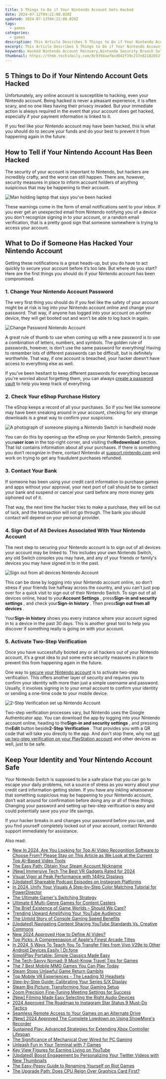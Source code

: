```yaml
---
title: 5 Things to Do if Your Nintendo Account Gets Hacked
date: 2024-07-12T04:22:08.020Z
updated: 2024-07-13T04:22:08.020Z
tags:
  - games
categories:
  - games
description: This Article Describes 5 Things to Do if Your Nintendo Account Gets Hacked
excerpt: This Article Describes 5 Things to Do if Your Nintendo Account Gets Hacked
keywords: Hacked Nintendo Account Recovery,Nintendo Security Breach Solutions,Preventing Nintendo Account Hacks,Step-by-Step Nintendo Hacked Guide,Nintendo Account Fraud Prevention Tips,Reporting a Hacked Nintendo Profile,Securing Your Gaming Account Online
thumbnail: https://thmb.techidaily.com/8c939daafbcd042f39c237e82182653fc156f3f064bef6cc6988deae36a1c0c9.jpg
---
```


## 5 Things to Do if Your Nintendo Account Gets Hacked

 Unfortunately, any online account is susceptible to hacking, even your Nintendo account. Being hacked is never a pleasant experience, it is often scary, and no one likes having their privacy invaded. But your immediate action is always required in the event that your account does get hacked, especially if your payment information is linked to it.

 If you feel like your Nintendo account may have been hacked, this is what you should do to secure your funds and do your best to prevent it from happening again in the future.

## How to Tell if Your Nintendo Account Has Been Hacked

 The security of your account is important to Nintendo, but hackers are incredibly crafty, and the worst can still happen. There are, however, security measures in place to inform account holders of anything suspicious that may be happening to their account.

![Man holding laptop that says you've been hacked](https://static1.makeuseofimages.com/wordpress/wp-content/uploads/2023/01/hacker.jpg)

 These warnings come in the form of email notifications sent to your inbox. If you ever get an unexpected email from Nintendo notifying you of a device you don't recognize signing in to your account, or a random email verification, that is a pretty good sign that someone somewhere is trying to access your account.

## What to Do if Someone Has Hacked Your Nintendo Account

 Getting these notifications is a great heads-up, but you do have to act quickly to secure your account before it’s too late. But where do you start? Here are the first things you should do if your Nintendo account has been compromised.

### 1\. Change Your Nintendo Account Password

 The very first thing you should do if you feel like the safety of your account might be at risk is log into your Nintendo account online and change your password. That way, if anyone has logged into your account on another device, they will get booted out and won't be able to log back in again.

![Change Password Nintendo Account](https://static1.makeuseofimages.com/wordpress/wp-content/uploads/2023/07/change-password-nintendo-account.jpg)

 A great rule of thumb to use when coming up with a new password is to use a combination of letters, numbers, and symbols. The golden rule of passwords, however, is don’t use the same password for everything! Having to remember lots of different passwords can be difficult, but is definitely worthwhile. That way, if one account is breached, your hacker doesn’t have access to everything else as well.

 If you've been hesitant to keep different passwords for everything because you're worried about forgetting them, you can always [create a password vault](https://www.makeuseof.com/what-is-password-vault/) to help you keep track of everything.

### 2\. Check Your eShop Purchase History

 The eShop keeps a record of all your purchases. So if you feel like someone may have been sneaking around in your account, checking for any strange downloads is a great way to confirm your suspicions.

![A photograph of someone playing a Nintendo Switch in handheld mode](https://static1.makeuseofimages.com/wordpress/wp-content/uploads/2023/07/alternative-feature-1.jpg)

 You can do this by opening up the eShop on your Nintendo Switch, pressing your**user icon** in the top-right corner, and visiting the**Redownload** section. That list contains information about all your purchases. If there is something you don’t recognize in there, contact Nintendo at [support.nintendo.com](https://en-americas-support.nintendo.com/app/contact) and work on trying to get any fraudulent purchases refunded.

### 3\. Contact Your Bank

 If someone has been using your credit card information to purchase games and apps without your approval, your next port of call should be to contact your bank and suspend or cancel your card before any more money gets siphoned out of it.

 That way, the next time the hacker tries to make a purchase, they will be out of luck, and the transaction will not go through. The bank you should contact will depend on your personal provider.

### 4\. Sign Out of All Devices Associated With Your Nintendo Account

 The next step to securing your Nintendo account is to sign out of all devices your account may be linked to. This includes your own Nintendo Switch, any old Switch consoles you may have, and any of your friends or family's devices you may have signed in to in the past.

![Sign out from all devices Nintendo Account](https://static1.makeuseofimages.com/wordpress/wp-content/uploads/2023/07/sign-out-from-all-devices-nintendo-account.jpg)

 This can be done by logging into your Nintendo account online, so don’t stress if your friends live halfway across the country, and you can't just pop over for a quick visit to sign out of their Nintendo Switch. To sign out of all devices online, head to your**Account Settings** , press**Sign-in and security settings** , and check your**Sign-in history** . Then press**Sign out from all devices** .

 Your**Sign-in history** shows you every instance where your account signed in to a device in the past 30 days. This is another great tool to help you discover if something really is going on with your account.

### 5\. Activate Two-Step Verification

 Once you have successfully booted any or all hackers out of your Nintendo account, it’s a great idea to put some extra security measures in place to prevent this from happening again in the future.

 One way to [secure your Nintendo account](https://www.makeuseof.com/tag/how-to-secure-nintendo-account/) is to activate two-step verification. This offers another layer of security and requires you to confirm your identity with more than just a simple username and password. Usually, it involves signing in to your email account to confirm your identity or sending a one-time code to your mobile device.

![2-Step Verification set up Nintendo Account](https://static1.makeuseofimages.com/wordpress/wp-content/uploads/2023/07/2-step-verification-set-up-nintendo-account.jpg)

 Two-step verification processes vary, but Nintendo uses the Google Authenticator app. You can download the app by logging into your Nintendo account online, heading to the**Sign-in and security settings** , and pressing the**Edit** button beside**2-Step Verification** . That provides you with a QR code that will take you directly to the app. And don't stop there, why not [set up two-step verification on your PlayStation account](https://www.makeuseof.com/how-to-set-up-two-step-verification-on-psn/) and other devices as well, just to be safe.

## Keep Your Identity and Your Nintendo Account Safe

 Your Nintendo Switch is supposed to be a safe place that you can go to escape your daily problems, not a source of stress as you worry about your credit card information getting stolen. If you have any inkling whatsoever that something suspicious may be happening to your Nintendo account, don’t wait around for confirmation before doing any or all of these things. Changing your password and setting up two-step verification is easy and could potentially save you your life savings.

 If your hacker breaks in and changes your password before you can, and you find yourself completely locked out of your account, contact Nintendo support immediately for assistance.


<ins class="adsbygoogle"
     style="display:block"
     data-ad-format="autorelaxed"
     data-ad-client="ca-pub-7571918770474297"
     data-ad-slot="1223367746"></ins>



<ins class="adsbygoogle"
     style="display:block"
     data-ad-client="ca-pub-7571918770474297"
     data-ad-slot="8358498916"
     data-ad-format="auto"
     data-full-width-responsive="true"></ins>



<span class="atpl-alsoreadstyle">Also read:</span>
<div><ul>
<li><a href="https://ai-video-editing.techidaily.com/new-in-2024-are-you-looking-for-top-ai-video-recognition-software-to-choose-from-please-stay-on-this-article-as-we-look-at-the-current-top-ai-based-video-to/"><u>New In 2024, Are You Looking for Top AI Video Recognition Software to Choose From? Please Stay on This Article as We Look at the Current Top AI-Based Video Tools</u></a></li>
<li><a href="https://games-able.techidaily.com/the-easy-path-obtain-your-steam-account-nickname/"><u>The Easy Path: Obtain Your Steam Account Nickname</u></a></li>
<li><a href="https://fox-http.techidaily.com/new-immersive-tech-the-best-vr-gadgets-rated-for-2024/"><u>[New] Immersive Tech  The Best VR Gadgets Rated for 2024</u></a></li>
<li><a href="https://games-able.techidaily.com/visual-vigor-at-peak-performance-with-144hz-displays/"><u>Visual Vigor at Peak Performance with 144Hz Displays</u></a></li>
<li><a href="https://extra-support.techidaily.com/updated-shareable-podcast-episodes-on-instagram-platforms/"><u>[Updated] Shareable Podcast Episodes on Instagram Platforms</u></a></li>
<li><a href="https://video-content-creator.techidaily.com/in-2024-unify-your-visuals-a-step-by-step-color-matching-tutorial-for-powerdirector/"><u>In 2024, Unify Your Visuals A Step-by-Step Color Matching Tutorial for PowerDirector</u></a></li>
<li><a href="https://games-able.techidaily.com/the-ultimate-gamers-switching-strategy/"><u>The Ultimate Gamer's Switching Strategy</u></a></li>
<li><a href="https://games-able.techidaily.com/ultimate-6-multi-genre-games-for-content-casters/"><u>Ultimate 6 Multi-Genre Games for Content Casters</u></a></li>
<li><a href="https://games-able.techidaily.com/the-brief-existence-of-game-worlds-should-we-care/"><u>The Brief Existence of Game Worlds – Should We Care?</u></a></li>
<li><a href="https://youtube-video-recordings.techidaily.com/trending-upward-amplifying-your-youtube-audience/"><u>Trending Upward  Amplifying Your YouTube Audience</u></a></li>
<li><a href="https://games-able.techidaily.com/the-untold-story-of-console-gaming-speed-benefits/"><u>The Untold Story of Console Gaming Speed Benefits</u></a></li>
<li><a href="https://facebook-video-footage.techidaily.com/updated-navigating-content-sharing-youtube-standards-vs-creative-commons/"><u>[Updated] Navigating Content Sharing  YouTube Standards Vs. Creative Commons</u></a></li>
<li><a href="https://ai-voice-clone.techidaily.com/new-2024-approved-how-to-define-ai-video/"><u>New 2024 Approved How to Define AI Video?</u></a></li>
<li><a href="https://games-able.techidaily.com/top-picks-a-compreenasion-of-apples-finest-arcade-titles/"><u>Top Picks: A Compreenasion of Apple's Finest Arcade Titles</u></a></li>
<li><a href="https://android-transfer.techidaily.com/in-2024-5-ways-to-teach-you-to-transfer-files-from-vivo-v29e-to-other-android-devices-easily-drfone-by-drfone-transfer-from-android-transfer-from-android/"><u>In 2024, 5 Ways To Teach You To Transfer Files from Vivo V29e to Other Android Devices Easily | Dr.fone</u></a></li>
<li><a href="https://games-able.techidaily.com/simpliplay-portable-simple-classics-made-easy/"><u>SimpliPlay Portable: Simple Classics Made Easy</u></a></li>
<li><a href="https://games-able.techidaily.com/the-tech-savvy-nomad-9-must-know-travel-tips-for-games/"><u>The Tech-Savvy Nomad: 9 Must-Know Travel Tips for Games</u></a></li>
<li><a href="https://games-able.techidaily.com/the-7-best-mobile-mmo-games-you-can-play-today/"><u>The 7 Best Mobile MMO Games You Can Play Today</u></a></li>
<li><a href="https://games-able.techidaily.com/steam-stops-unlawful-game-return-gambits/"><u>Steam Stops Unlawful Game Return Gambits</u></a></li>
<li><a href="https://extra-lessons.techidaily.com/top-mobile-vr-experiences-the-leading-10-headsets/"><u>Top Mobile VR Experiences - The Leading 10 Headsets</u></a></li>
<li><a href="https://games-able.techidaily.com/step-by-step-guide-calibrating-your-series-sx-display/"><u>Step-by-Step Guide: Calibrating Your Series S/X Display</u></a></li>
<li><a href="https://games-able.techidaily.com/steam-big-picture-transforming-your-gaming-setup/"><u>Steam Big Picture: Transforming Your Gaming Setup</u></a></li>
<li><a href="https://fox-http.techidaily.com/zoom-precision-fine-tuning-meeting-settings-for-success/"><u>Zoom Precision  Fine-Tuning Meeting Settings for Success</u></a></li>
<li><a href="https://youtube-stream.techidaily.com/new-filming-made-easy-selecting-the-right-audio-devices/"><u>[New] Filming Made Easy  Selecting the Right Audio Devices</u></a></li>
<li><a href="https://some-guidance.techidaily.com/2024-approved-the-roadmap-to-instagram-star-status-9-must-do-tactics/"><u>2024 Approved  The Roadmap to Instagram Star Status  9 Must-Do Tactics</u></a></li>
<li><a href="https://games-able.techidaily.com/seamless-remote-access-to-your-games-on-an-alternate-drive/"><u>Seamless Remote Access to Your Games on an Alternate Drive</u></a></li>
<li><a href="https://digital-screen-recording.techidaily.com/new-2024-approved-the-complete-lowdown-on-using-showmores-recorder/"><u>[New] 2024 Approved  The Complete Lowdown on Using ShowMore's Recorder</u></a></li>
<li><a href="https://games-able.techidaily.com/sustained-play-advanced-strategies-for-extending-xbox-controller-lifespan/"><u>Sustained Play: Advanced Strategies for Extending Xbox Controller Lifespan</u></a></li>
<li><a href="https://games-able.techidaily.com/the-significance-of-mechanical-over-wired-for-pc-gaming/"><u>The Significance of Mechanical Over Wired for PC Gaming</u></a></li>
<li><a href="https://games-able.techidaily.com/unleash-fun-in-your-terminal-with-7-games/"><u>Unleash Fun in Your Terminal with 7 Games</u></a></li>
<li><a href="https://youtube-clips.techidaily.com/key-view-figures-for-earning-living-on-youtube/"><u>Key View Figures for Earning Living on YouTube</u></a></li>
<li><a href="https://twitter-videos.techidaily.com/updated-boost-engagement-by-personalizing-your-twitter-videos-with-new-thumbnails/"><u>[Updated] Boost Engagement by Personalizing Your Twitter Videos with New Thumbnails</u></a></li>
<li><a href="https://games-able.techidaily.com/the-easy-peasy-guide-to-renaming-yourself-on-riot-games/"><u>The Easy-Peasy Guide to Renaming Yourself on Riot Games</u></a></li>
<li><a href="https://games-able.techidaily.com/the-upgrade-path-does-cpu-reign-over-graphics-card-first/"><u>The Upgrade Path: Does CPU Reign Over Graphics Card First?</u></a></li>
</ul></div>
